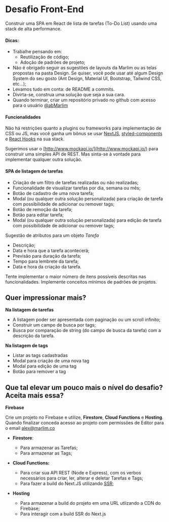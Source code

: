 # Desafio Front-End

Construir uma SPA em React de lista de tarefas (To-Do List) usando uma stack de alta performance.

#### Dicas:

- Trabalhe pensando em:
	- Reutilização de código;
	- Adoção de padrões de projeto;
- Não é obrigado seguir as sugestões de layouts da Marlim ou as telas propostas na pasta Design. Se quiser, você pode usar até algum Design System do seu gosto (Ant Design, Material UI, Bootstrap, Tailwind CSS, etc...);
- Levamos tudo em conta: de README a commits.
- Divirta-se, construa uma solução que seja a sua cara.
- Quando terminar, criar um repositório privado no github com acesso para o usuário [@abMarlim](https://github.com/abMarlim)

#### Funcionalidades

Não há restrições quanto a plugins ou frameworks para implementação de CSS ou JS, mas você ganha um bônus se usar [NextJS](https://nextjs.org), [styled-components](https://styled-components.com) e [React Hooks](https://reactjs.org/docs/hooks-intro.html) na sua stack.

Sugerimos usar o [](http://www.mockapi.io/)  [http://www.mockapi.io/](http://www.mockapi.io/) para construir uma simples API de REST. Mas sinta-se à vontade para implementar qualquer outra solução. 

#### SPA de listagem de tarefas

- Criação de um filtro de tarefas realizadas ou não realizadas;
- Funcionalidade de visualizar tarefas por dia, semana ou mês;
- Botão de cadastro de uma nova tarefa;
- Modal (ou qualquer outra solução personalizada) para criação de tarefa com possibilidade de adicionar ou remover tags;
- Botão de remoção da tarefa;
- Botão para editar tarefa;
- Modal (ou qualquer outra solução personalizada) para edição de tarefa com possibilidade de adicionar ou remover tags;

Sugestão de atributos para um objeto _Tarefa_

- Descrição;
- Data e hora que a tarefa acontecerá;
- Previsão para duração da tarefa;
- Tempo para lembrete da tarefa;
- Data e hora da criação da tarefa.

Tente implementar o maior número de itens possíveis descritas nas funcionalidades.
Implemente conceitos mínimos de padrões de projetos.

## Quer impressionar mais?

**Na listagem de tarefas**

- A listagem poder ser apresentada com paginação ou um scroll infinito;
- Construir um campo de busca por tags;
- Busca por comparação de string (do campo de busca da tarefa) com a descrição da tarefa.

**Na listagem de tags**

- Listar as tags cadastradas
- Modal para criação de uma nova tag
- Modal para edição de uma tag
- Botão para remover a tag

## Que tal elevar um pouco mais o nível do desafio? Aceita mais essa?

**Firebase**

Crie um projeto no Firebase e utilize, **Firestore**, **Cloud Functions** e **Hosting**. Quando finalizar conceda acesso ao projeto com permissões de Editor para o email alex@marlim.co

- **Firestore**: 
  - Para armazenar as Tarefas; 
  - Para armazenar as Tags; 

- **Cloud Functions:**
  - Para criar sua API REST (Node e Express), com os verbos necessários para criar, ler, alterar e deletar Tarefas e Tags;
  - Para fazer a build do Next.JS utilizando [SSR](https://nextjs.org/docs/basic-features/data-fetching#getserversideprops-server-side-rendering);

- **Hosting**
  - Para armazenar a build do projeto em uma URL utlizando a CDN do Firebase;
  - Para interagir com a build SSR do Next.js